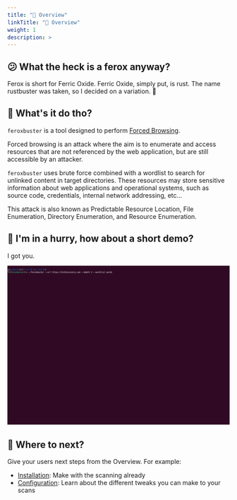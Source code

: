 ```yaml
---
title: "📖 Overview"
linkTitle: "📖 Overview"
weight: 1
description: >
---
```


## 😕 What the heck is a ferox anyway?

Ferox is short for Ferric Oxide. Ferric Oxide, simply put, is rust. The name rustbuster was taken, so I decided on a
variation. 🤷

## 🤔 What's it do tho?

`feroxbuster` is a tool designed to perform [Forced Browsing](https://owasp.org/www-community/attacks/Forced_browsing).

Forced browsing is an attack where the aim is to enumerate and access resources that are not referenced by the web
application, but are still accessible by an attacker.

`feroxbuster` uses brute force combined with a wordlist to search for unlinked content in target directories. These
resources may store sensitive information about web applications and operational systems, such as source code,
credentials, internal network addressing, etc...

This attack is also known as Predictable Resource Location, File Enumeration, Directory Enumeration, and Resource
Enumeration.

## 🏁 I'm in a hurry, how about a short demo? 

I got you.

![demo](demo.gif)

## 🚀 Where to next?

Give your users next steps from the Overview. For example:

* [Installation](../installation/): Make with the scanning already
* [Configuration](../configuration/): Learn about the different tweaks you can make to your scans

